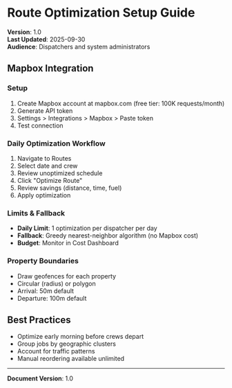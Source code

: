 # Route Optimization Setup Guide

**Version**: 1.0  
**Last Updated**: 2025-09-30  
**Audience**: Dispatchers and system administrators

## Mapbox Integration

### Setup
1. Create Mapbox account at mapbox.com (free tier: 100K requests/month)
2. Generate API token
3. Settings > Integrations > Mapbox > Paste token
4. Test connection

### Daily Optimization Workflow
1. Navigate to Routes
2. Select date and crew
3. Review unoptimized schedule
4. Click "Optimize Route"
5. Review savings (distance, time, fuel)
6. Apply optimization

### Limits & Fallback
- **Daily Limit**: 1 optimization per dispatcher per day
- **Fallback**: Greedy nearest-neighbor algorithm (no Mapbox cost)
- **Budget**: Monitor in Cost Dashboard

### Property Boundaries
- Draw geofences for each property
- Circular (radius) or polygon
- Arrival: 50m default
- Departure: 100m default

## Best Practices
- Optimize early morning before crews depart
- Group jobs by geographic clusters
- Account for traffic patterns
- Manual reordering available unlimited

---
**Document Version**: 1.0
